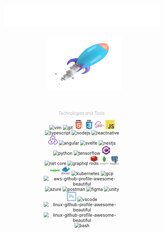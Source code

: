 
<a href="https://www.linkedin.com/in/sanel-had%C5%BEini/"><img src="./animated.svg"></a>

<div style="width: 100%; display: flex; justify-content: center; align-items: center; margin: 8px;">
 <p align="center">
    <img src="./rocket.gif" alt="" height="180" width="240" />
 </p>
</div>
<br />


<p align="center" style="font-weight: 100; padding: 8px 0 0;"><i>Technologies and Tools:</i></p>
<p align="center" style="padding: 0 128px;">
 <img src="https://upload.wikimedia.org/wikipedia/commons/thumb/9/9f/Vimlogo.svg/1022px-Vimlogo.svg.png" alt="vim" width="30" height="30"/>
 <img src="https://www.vectorlogo.zone/logos/git-scm/git-scm-icon.svg" alt="git" width="30" height="30"/>
 <img src="https://raw.githubusercontent.com/devicons/devicon/master/icons/html5/html5-original-wordmark.svg" alt="html5" width="30" height="30"/>
 <img src="https://raw.githubusercontent.com/devicons/devicon/master/icons/css3/css3-original-wordmark.svg" alt="css3" width="30" height="30"/>
 <img src="https://raw.githubusercontent.com/devicons/devicon/master/icons/sass/sass-original.svg" alt="sass" width="30" height="30"/>
 <img src="https://raw.githubusercontent.com/voodootikigod/logo.js/master/js.png" alt="javascript" width="30" height="30"/>
 <img src="https://www.vectorlogo.zone/logos/typescriptlang/typescriptlang-icon.svg" alt="typescript" width="30" height="30"/> 
 <img src="https://www.vectorlogo.zone/logos/nodejs/nodejs-icon.svg" alt="nodejs" width="30" height="30"/> 
 <img src="https://reactnative.dev/img/header_logo.svg" alt="reactnative" width="30" height="30"/>
 <img src="https://raw.githubusercontent.com/devicons/devicon/master/icons/redux/redux-original.svg" alt="redux" width="30" height="30"/>
 <img src="https://angular.io/assets/images/logos/angular/angular.svg" alt="angular" width="30" height="30"/>
 <img src="https://upload.wikimedia.org/wikipedia/commons/1/1b/Svelte_Logo.svg" alt="svelte" width="30" height="30"/>
 <img src="https://docs.nestjs.com/assets/logo-small.svg" alt="nestjs" width="30" height="30"/>
 <img src="https://www.vectorlogo.zone/logos/python/python-icon.svg" alt="python" width="30" height="30"/>
 <img src="https://www.vectorlogo.zone/logos/tensorflow/tensorflow-icon.svg" alt="tensorflow" width="30" height="30"/>
 <img src="https://raw.githubusercontent.com/devicons/devicon/master/icons/csharp/csharp-original.svg" alt="csharp" width="30" height="30"/>
 <img src="https://upload.wikimedia.org/wikipedia/commons/thumb/e/ee/.NET_Core_Logo.svg/1024px-.NET_Core_Logo.svg.png" alt="net core" width="30" height="30"/>
 <img src="https://www.vectorlogo.zone/logos/graphql/graphql-icon.svg" alt="graphql" width="30" height="30"/>
 <img src="https://raw.githubusercontent.com/devicons/devicon/master/icons/redis/redis-original-wordmark.svg" alt="redis" width="30" height="30"/>
 <img src="https://raw.githubusercontent.com/devicons/devicon/master/icons/mongodb/mongodb-original-wordmark.svg" alt="mongodb" width="30" height="30"/>
 <img src="https://raw.githubusercontent.com/devicons/devicon/master/icons/postgresql/postgresql-original-wordmark.svg" alt="postgresql" width="30" height="30"/>
 <img src="https://raw.githubusercontent.com/devicons/devicon/master/icons/nginx/nginx-original.svg" alt="nginx" width="30" height="30"/>
 <img src="https://raw.githubusercontent.com/devicons/devicon/master/icons/docker/docker-original-wordmark.svg" alt="docker" width="30" height="30"/>
 <img src="https://upload.wikimedia.org/wikipedia/labs/thumb/b/ba/Kubernetes-icon-color.svg/2110px-Kubernetes-icon-color.svg.png" alt="kubernetes" width="30" height="30"/>
 <img src="https://www.vectorlogo.zone/logos/google_cloud/google_cloud-icon.svg" alt="gcp" width="30" height="30"/>
 <img src="https://www.vectorlogo.zone/logos/amazon_aws/amazon_aws-icon.svg" alt="aws-github-profile-awesome-beautiful" width="30" height="30"/>
 <img src="https://www.vectorlogo.zone/logos/microsoft_azure/microsoft_azure-icon.svg" alt="azure" width="30" height="30"/>
 <img src="https://www.vectorlogo.zone/logos/getpostman/getpostman-icon.svg" alt="postman" width="30" height="30"/>
 <img src="https://www.vectorlogo.zone/logos/figma/figma-icon.svg" alt="figma" width="30" height="30"/>
 <img src="https://www.vectorlogo.zone/logos/unity3d/unity3d-icon.svg" alt="unity" width="30" height="30"/>
 <img src="https://raw.githubusercontent.com/devicons/devicon/master/icons/photoshop/photoshop-line.svg" alt="photoshop" width="30" height="30"/>
 <img src="https://upload.wikimedia.org/wikipedia/commons/thumb/9/9a/Visual_Studio_Code_1.35_icon.svg/2048px-Visual_Studio_Code_1.35_icon.svg.png" alt="vscode" width="30" height="30"/>
 <img src="https://iconape.com/wp-content/png_logo_vector/solidity.png" alt="linux-github-profile-awesome-beautiful" width="30" height="30"/> 
 <img src="https://www.svgrepo.com/show/353715/ethereum.svg" alt="linux-github-profile-awesome-beautiful" width="30" height="30"/>
 <img src="https://www.vectorlogo.zone/logos/gnu_bash/gnu_bash-icon.svg" alt="bash" width="30" height="30"/>
</p>
<br/>


<!--
**theteladras/theteladras** is a ✨ _special_ ✨ repository because its `README.md` (this file) appears on your GitHub profile.

Here are some ideas to get you started:

- 🔭 I’m currently working on ...
- 🌱 I’m currently learning ...
- 👯 I’m looking to collaborate on ...
- 🤔 I’m looking for help with ...
- 💬 Ask me about ...
- 📫 How to reach me: ...
- 😄 Pronouns: ...
- ⚡ Fun fact: ...
-->

